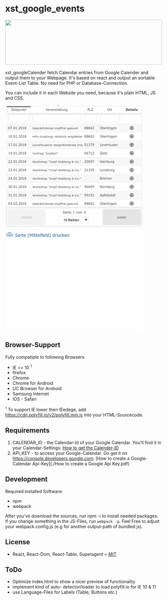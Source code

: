 xst_google_events
===
<img src="https://github.com/xstable/xst_google_events/raw/master/xst_googleEvents.svg?sanitize=true"  width="100%" height="144">

xst_googleCalender fetch Calendar entries from Google Calender and output them to your Webpage.
It's based on react and output an sortable Event-List Table.
No need for PHP or Database-Connection.

You can include it in each Website you need, because it's plain HTML, JS and CSS.

![alt xst_GoogleCalendar](xst_googleEvents.gif "xst_GoogleCalender list Events from GoogleCalender via API")

Browser-Support
---
Fully compatiple to following Browsers

  - IE >= 10 <sup>1</sup>
  - firefox 
  - Chrome
  - Chrome for Android
  - UC Browser for Android
  - Samsung Internet
  - IOS - Safari

<sup>1</sup> To support IE lower then IEedege, add https://cdn.polyfill.io/v2/polyfill.min.js into your HTML-Sourcecode.


Requirements
---
  1. CALENDAR_ID - the Calendar-Id of your Google Calendar. You'll find it in your Calendar-Settings: [How to get the Calender-ID](./xst_googleCalendar_getCalendar_id.mp4)
  2. API_KEY - to access your Google-Calendar. Go get it on https://console.developers.google.com: [How to create a Google-Calendar Api-Key](./How to create a Google Api Key.pdf)


Development
---
Required installed Software: 
 - npm
 - webpack
 
After you've download the sources, run npm -i to install needed packages.
If you change something in the JS-Files, run `webpack -p`. Feel Free to adjust your webpack.config.js (e.g for another output-path of bundled js). 

License
---
  - React, React-Dom, React-Table, Superagent  =  [MIT](https://spdx.org/licenses/MIT.html) 


ToDo
---
  - Optimize index.html to show a nicer preview of functionality
  - implement kind of auto- detector/loader to load polyfill.io for IE 10 & 11
  - use Language-Files for Labels (Table, Buttons etc.)  